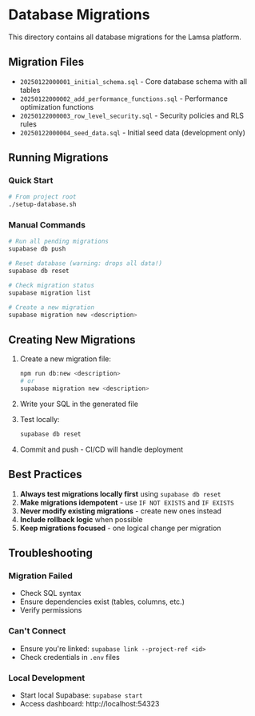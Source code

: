 # Database Migrations

This directory contains all database migrations for the Lamsa platform.

## Migration Files

- `20250122000001_initial_schema.sql` - Core database schema with all tables
- `20250122000002_add_performance_functions.sql` - Performance optimization functions
- `20250122000003_row_level_security.sql` - Security policies and RLS rules
- `20250122000004_seed_data.sql` - Initial seed data (development only)

## Running Migrations

### Quick Start
```bash
# From project root
./setup-database.sh
```

### Manual Commands
```bash
# Run all pending migrations
supabase db push

# Reset database (warning: drops all data!)
supabase db reset

# Check migration status
supabase migration list

# Create a new migration
supabase migration new <description>
```

## Creating New Migrations

1. Create a new migration file:
   ```bash
   npm run db:new <description>
   # or
   supabase migration new <description>
   ```

2. Write your SQL in the generated file

3. Test locally:
   ```bash
   supabase db reset
   ```

4. Commit and push - CI/CD will handle deployment

## Best Practices

1. **Always test migrations locally first** using `supabase db reset`
2. **Make migrations idempotent** - use `IF NOT EXISTS` and `IF EXISTS`
3. **Never modify existing migrations** - create new ones instead
4. **Include rollback logic** when possible
5. **Keep migrations focused** - one logical change per migration

## Troubleshooting

### Migration Failed
- Check SQL syntax
- Ensure dependencies exist (tables, columns, etc.)
- Verify permissions

### Can't Connect
- Ensure you're linked: `supabase link --project-ref <id>`
- Check credentials in `.env` files

### Local Development
- Start local Supabase: `supabase start`
- Access dashboard: http://localhost:54323
